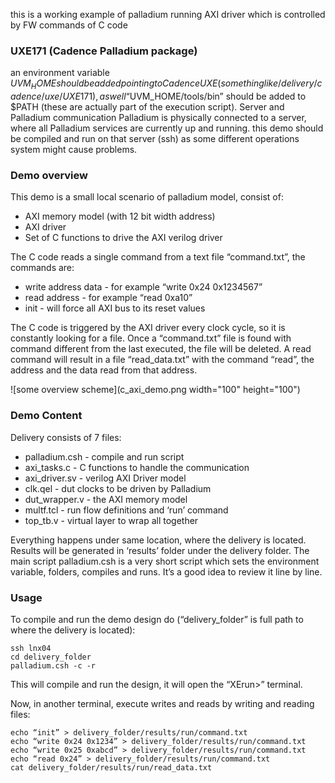 this is a working example of palladium running AXI driver which is controlled by FW commands of C code

### UXE171 (Cadence Palladium package)
an environment variable $UVM_HOME should be added pointing to Cadence UXE (something like /delivery/cadence/uxe/UXE171),as well “$UVM_HOME/tools/bin” should be added to $PATH (these are actually part of the execution script).
Server and Palladium communication
Palladium is physically connected to a server, where all Palladium services are currently up and running.
this demo should be compiled and run on that server (ssh) as some different operations system might cause problems.

### Demo overview
This demo is a small local scenario of palladium model, consist of:
 - AXI memory model (with 12 bit width address)
 - AXI driver
 - Set of C functions to drive the AXI verilog driver

The C code reads a single command from a text file “command.txt”, the commands are:
 - write  address   data  	- for example “write 0x24 0x1234567”
 - read   address 		- for example “read 0xa10” 
 - init			- will force all AXI bus to its reset values
 
The C code is triggered by the AXI driver every clock cycle, so it is constantly looking for a file.
Once a “command.txt” file is found with command different from the last executed, the file will be deleted.
A read command will result in a file “read_data.txt” with the command “read”, the address and the data read from that address.

![some overview scheme](c_axi_demo.png width="100" height="100")

### Demo Content
Delivery consists of 7 files:
 - palladium.csh - compile and run script
 - axi_tasks.c - C functions to handle the communication
 - axi_driver.sv - verilog AXI Driver model
 - clk.qel - dut clocks to be driven by Palladium
 - dut_wrapper.v - the AXI memory model
 - multf.tcl - run flow definitions and ‘run’ command
 - top_tb.v - virtual layer to wrap all together
 
Everything happens under same location, where the delivery is located.
Results will be generated in ‘results’ folder under the delivery folder.
The main script palladium.csh is a very short script which sets the environment variable, folders, compiles and runs. It’s a good idea to review it line by line.

### Usage
To compile and run the demo design do (“delivery_folder” is full path to where the delivery is located):
```
ssh lnx04
cd delivery_folder
palladium.csh -c -r
```
This will compile and run the design, it will open the “XErun>” terminal.

Now, in another terminal, execute writes and reads by writing and reading files:
```
echo “init” > delivery_folder/results/run/command.txt
echo “write 0x24 0x1234” > delivery_folder/results/run/command.txt
echo “write 0x25 0xabcd” > delivery_folder/results/run/command.txt
echo “read 0x24” > delivery_folder/results/run/command.txt
cat delivery_folder/results/run/read_data.txt
```
